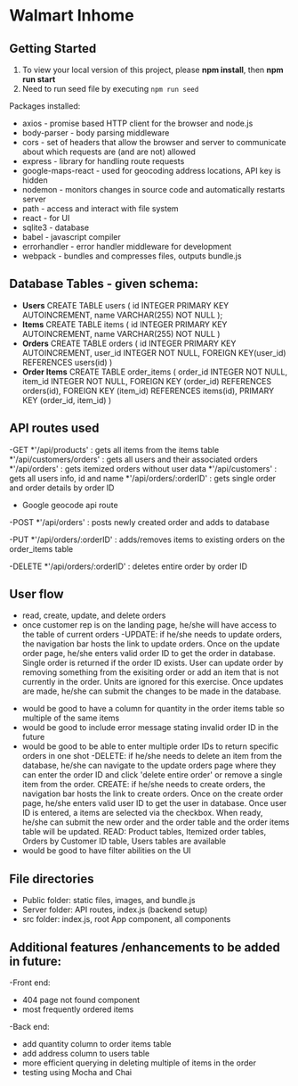 # Walmart Inhome

## Getting Started
1. To view your local version of this project, please **npm install**, then **npm run start**
2. Need to run seed file by executing `npm run seed`

Packages installed:
* axios - promise based HTTP client for the browser and node.js
* body-parser - body parsing middleware
* cors - set of headers that allow the browser and server to communicate about which requests are (and are not) allowed
* express - library for handling route requests
* google-maps-react - used for geocoding address locations, API key is hidden
* nodemon - monitors changes in source code and automatically restarts server
* path - access and interact with file system
* react - for UI
* sqlite3 - database
* babel - javascript compiler
* errorhandler - error handler middleware for development
* webpack - bundles and compresses files, outputs bundle.js




## Database Tables - given schema:
* **Users**
CREATE TABLE users (
  id INTEGER PRIMARY KEY AUTOINCREMENT,
  name VARCHAR(255) NOT NULL
);
* **Items**
CREATE TABLE items (
  id INTEGER PRIMARY KEY AUTOINCREMENT,
  name VARCHAR(255) NOT NULL
)
* **Orders**
CREATE TABLE orders (
  id INTEGER PRIMARY KEY AUTOINCREMENT,
  user_id INTEGER NOT NULL,
  FOREIGN KEY(user_id) REFERENCES users(id)
)
* **Order Items**
CREATE TABLE order_items (
  order_id INTEGER NOT NULL,
  item_id INTEGER NOT NULL,
  FOREIGN KEY (order_id) REFERENCES orders(id),
  FOREIGN KEY (item_id) REFERENCES items(id),
  PRIMARY KEY (order_id, item_id)
)


## API routes used
-GET
*'/api/products' : gets all items from the items table
*'/api/customers/orders' : gets all users and their associated orders
*'/api/orders' : gets itemized orders without user data
*'/api/customers' : gets all users info, id and name
*'/api/orders/:orderID' : gets single order and order details by order ID
* Google geocode api route

-POST
*'/api/orders' : posts newly created order and adds to database

-PUT
*'/api/orders/:orderID' : adds/removes items to existing orders on the order_items table

-DELETE
*'/api/orders/:orderID' : deletes entire order by order ID

## User flow
- read, create, update, and delete orders
- once customer rep is on the landing page, he/she will have access to the table of current orders
-UPDATE: if he/she needs to update orders, the navigation bar hosts the link to update orders. Once on the update order page, he/she enters valid order ID to get the order in database. Single order is returned if the order ID exists. User can update order by removing something from the exisiting order or add an item that  is not currently in the order. Units are ignored for this exercise. Once updates are made, he/she can submit the changes to be made in the database.
* would be good to have a column for quantity in the order items table so multiple of the same items
* would be good to include error message stating invalid order ID in the future
* would be good to be able to enter multiple order IDs to return specific orders in one shot
-DELETE: if he/she needs to delete an item from the database, he/she can navigate to the update orders page where they can enter the order ID and click  'delete entire  order' or remove a single item from the order.
CREATE: if he/she needs to create orders, the navigation bar hosts the link to create orders. Once on the create order page, he/she enters valid user ID to get the user in database. Once user ID is entered, a items are selected via the checkbox. When ready, he/she can submit the new order and the order table and the order items table will be updated.
READ: Product tables, Itemized order tables, Orders by Customer ID table, Users tables are available
* would be good to have filter abilities on the UI

## File directories
- Public folder: static files, images, and bundle.js
- Server folder: API routes, index.js (backend setup)
- src folder: index.js, root App component, all components

## Additional features /enhancements to be added in future:
-Front end:
* 404 page not found component
* most frequently ordered items

-Back end:
* add quantity column to order items table
* add address column to users table
* more efficient querying in deleting multiple of items in the order
* testing using Mocha and Chai
